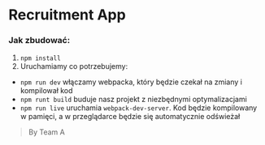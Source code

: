 # Recruitment App

### Jak zbudować:
1. `npm install`
2. Uruchamiamy co potrzebujemy:

- `npm run dev` włączamy webpacka, który będzie czekał na zmiany i kompilował kod
- `npm runt build` buduje nasz projekt z niezbędnymi optymalizacjami
- `npm run live` uruchamia `webpack-dev-server`. Kod będzie kompilowany w pamięci, a w przeglądarce będzie się automatycznie odświeżał

> By Team A
